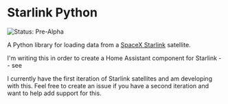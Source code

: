 # Starlink Python

![Status: Pre-Alpha](https://img.shields.io/badge/status-pre--alpha-orange)

A Python library for loading data from a [SpaceX Starlink](https://www.starlink.com/e) satellite.

I'm writing this in order to create a Home Assistant component for Starlink -- see 

I currently have the first iteration of Starlink satellites and am developing with this. Feel free to create an issue if you have a second iteration and want to help add support for this.